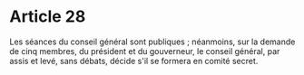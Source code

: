 # Article 28

Les séances du conseil général sont publiques ; néanmoins, sur la demande de cinq membres, du président et du gouverneur, le conseil général, par assis et levé, sans débats, décide s'il se formera en comité secret.
